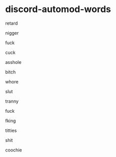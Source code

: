 # discord-automod-words

retard

nigger

fuck

cuck

asshole

bitch

whore

slut

tranny

fuck

fking

titties

shit

coochie
